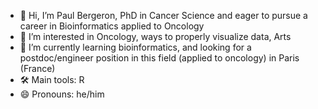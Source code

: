 - 👋 Hi, I’m Paul Bergeron, PhD in Cancer Science and eager to pursue a career in Bioinformatics applied to Oncology 
- 👀 I’m interested in Oncology, ways to properly visualize data, Arts 
- 🌱 I’m currently learning bioinformatics, and looking for a postdoc/engineer position in this field (applied to oncology) in Paris (France)
- 🛠️ Main tools: R
- 😄 Pronouns: he/him

<!---
pbergeron-gh/pbergeron-gh is a ✨ special ✨ repository because its `README.md` (this file) appears on your GitHub profile.
You can click the Preview link to take a look at your changes.
--->

